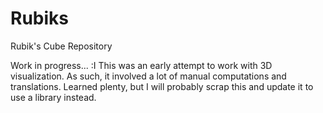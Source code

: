 # Rubiks
Rubik's Cube Repository

Work in progress... :I
This was an early attempt to work with 3D visualization. As such, it involved a lot of manual computations and translations. 
Learned plenty, but I will probably scrap this and update it to use a library instead.
